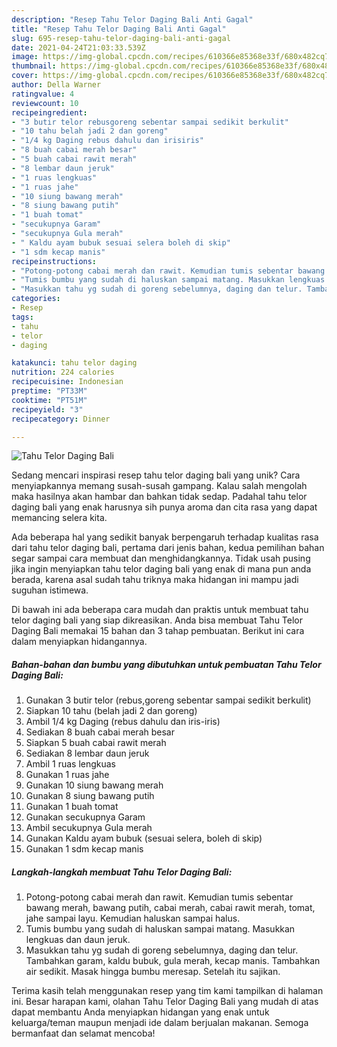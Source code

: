 ```yaml
---
description: "Resep Tahu Telor Daging Bali Anti Gagal"
title: "Resep Tahu Telor Daging Bali Anti Gagal"
slug: 695-resep-tahu-telor-daging-bali-anti-gagal
date: 2021-04-24T21:03:33.539Z
image: https://img-global.cpcdn.com/recipes/610366e85368e33f/680x482cq70/tahu-telor-daging-bali-foto-resep-utama.jpg
thumbnail: https://img-global.cpcdn.com/recipes/610366e85368e33f/680x482cq70/tahu-telor-daging-bali-foto-resep-utama.jpg
cover: https://img-global.cpcdn.com/recipes/610366e85368e33f/680x482cq70/tahu-telor-daging-bali-foto-resep-utama.jpg
author: Della Warner
ratingvalue: 4
reviewcount: 10
recipeingredient:
- "3 butir telor rebusgoreng sebentar sampai sedikit berkulit"
- "10 tahu belah jadi 2 dan goreng"
- "1/4 kg Daging rebus dahulu dan irisiris"
- "8 buah cabai merah besar"
- "5 buah cabai rawit merah"
- "8 lembar daun jeruk"
- "1 ruas lengkuas"
- "1 ruas jahe"
- "10 siung bawang merah"
- "8 siung bawang putih"
- "1 buah tomat"
- "secukupnya Garam"
- "secukupnya Gula merah"
- " Kaldu ayam bubuk sesuai selera boleh di skip"
- "1 sdm kecap manis"
recipeinstructions:
- "Potong-potong cabai merah dan rawit. Kemudian tumis sebentar bawang merah, bawang putih, cabai merah, cabai rawit merah, tomat, jahe sampai layu. Kemudian haluskan sampai halus."
- "Tumis bumbu yang sudah di haluskan sampai matang. Masukkan lengkuas dan daun jeruk."
- "Masukkan tahu yg sudah di goreng sebelumnya, daging dan telur. Tambahkan garam, kaldu bubuk, gula merah, kecap manis. Tambahkan air sedikit. Masak hingga bumbu meresap. Setelah itu sajikan."
categories:
- Resep
tags:
- tahu
- telor
- daging

katakunci: tahu telor daging 
nutrition: 224 calories
recipecuisine: Indonesian
preptime: "PT33M"
cooktime: "PT51M"
recipeyield: "3"
recipecategory: Dinner

---
```



![Tahu Telor Daging Bali](https://img-global.cpcdn.com/recipes/610366e85368e33f/680x482cq70/tahu-telor-daging-bali-foto-resep-utama.jpg)

Sedang mencari inspirasi resep tahu telor daging bali yang unik? Cara menyiapkannya memang susah-susah gampang. Kalau salah mengolah maka hasilnya akan hambar dan bahkan tidak sedap. Padahal tahu telor daging bali yang enak harusnya sih punya aroma dan cita rasa yang dapat memancing selera kita.



Ada beberapa hal yang sedikit banyak berpengaruh terhadap kualitas rasa dari tahu telor daging bali, pertama dari jenis bahan, kedua pemilihan bahan segar sampai cara membuat dan menghidangkannya. Tidak usah pusing jika ingin menyiapkan tahu telor daging bali yang enak di mana pun anda berada, karena asal sudah tahu triknya maka hidangan ini mampu jadi suguhan istimewa.


Di bawah ini ada beberapa cara mudah dan praktis untuk membuat tahu telor daging bali yang siap dikreasikan. Anda bisa membuat Tahu Telor Daging Bali memakai 15 bahan dan 3 tahap pembuatan. Berikut ini cara dalam menyiapkan hidangannya.

<!--inarticleads1-->

##### Bahan-bahan dan bumbu yang dibutuhkan untuk pembuatan Tahu Telor Daging Bali:

1. Gunakan 3 butir telor (rebus,goreng sebentar sampai sedikit berkulit)
1. Siapkan 10 tahu (belah jadi 2 dan goreng)
1. Ambil 1/4 kg Daging (rebus dahulu dan iris-iris)
1. Sediakan 8 buah cabai merah besar
1. Siapkan 5 buah cabai rawit merah
1. Sediakan 8 lembar daun jeruk
1. Ambil 1 ruas lengkuas
1. Gunakan 1 ruas jahe
1. Gunakan 10 siung bawang merah
1. Gunakan 8 siung bawang putih
1. Gunakan 1 buah tomat
1. Gunakan secukupnya Garam
1. Ambil secukupnya Gula merah
1. Gunakan  Kaldu ayam bubuk (sesuai selera, boleh di skip)
1. Gunakan 1 sdm kecap manis




<!--inarticleads2-->

##### Langkah-langkah membuat Tahu Telor Daging Bali:

1. Potong-potong cabai merah dan rawit. Kemudian tumis sebentar bawang merah, bawang putih, cabai merah, cabai rawit merah, tomat, jahe sampai layu. Kemudian haluskan sampai halus.
1. Tumis bumbu yang sudah di haluskan sampai matang. Masukkan lengkuas dan daun jeruk.
1. Masukkan tahu yg sudah di goreng sebelumnya, daging dan telur. Tambahkan garam, kaldu bubuk, gula merah, kecap manis. Tambahkan air sedikit. Masak hingga bumbu meresap. Setelah itu sajikan.




Terima kasih telah menggunakan resep yang tim kami tampilkan di halaman ini. Besar harapan kami, olahan Tahu Telor Daging Bali yang mudah di atas dapat membantu Anda menyiapkan hidangan yang enak untuk keluarga/teman maupun menjadi ide dalam berjualan makanan. Semoga bermanfaat dan selamat mencoba!
